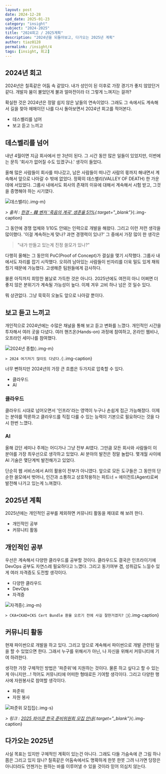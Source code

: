 ```yaml
---
layout: post
date: 2024-12-28
upd_date: 2025-01-23
category: "insight"
subject: "2024-2025"
title: "2024회고 / 2025계획"
description: "2024년을 되돌아보고, 다가오는 2025년 계획"
author: tiaz0128
permalink: /insight/4
tags: [insight, 회고]
---
```


## 2024년 회고

2024년은 칠흑같은 어둠 속 같았다. 내가 성인이 된 이후로 가장 경기가 좋지 않았던거 같다. 개발자 붐이 불었던게 불과 얼마전이라 더 그렇게 느껴지는 걸까?

확실한 것은 2024년은 정말 쉽지 않은 날들의 연속이었다. 그래도 그 속에서도 계속해서 길을 찾아 헤매이던 나를 다시 돌아보면서 2024년 회고를 적어본다.

- 데스벨리를 넘어
- 보고 듣고 느끼고

## 데스벨리를 넘어

내년 4월이면 지금 회사에서 만 3년이 된다. 그 시간 동안 많은 일들이 있었지만, 이번에는 문득 '회사가 없어질 수도 있겠구나.' 생각이 들었다.

올해 많은 사람들이 회사를 떠나갔고, 남은 사람들이 떠나간 사람의 몫까지 해내면서 계속해서 앞으로 나아갈 수 밖에 없었다. 정확히 데스밸리(VALLEY OF DEATH) 한 가운데에 서있었다. 그룹사 내에서도 회사의 존재의 이유에 대해서 계속해서 시험 받고, 그것을 증명해야 하는 시기였다.

![데스밸리](/assets/img/content/insight/004/001.png){:.img-m}

*> 출처 : [한경 - 韓 벤처 '죽음의 계곡' 생존율 51%](https://www.hankyung.com/article/2023062808831){:target="_blank"}*{:.img-caption}

그 동안에 경쟁 업체와 1/10도 안돼는 인력으로 개발을 해왔다. 그리고 이런 저런 생각을 많이했다. '이걸 계속하는게 맞나? 과연 경쟁력이 있나?' 그 중에서 가장 많이 한 생각은

> "내가 만들고 있는게 진정 쓸모가 있나?"

다행히 올해는 그 동안의 PoC(Proof of Concept)가 결실을 맺기 시작했다. 그룹사 내에서도 자리를 잡기 시작했다. 오히려 남아있는 사람들이 빈자리를 더욱 밀도 있게 채워줬기 때문에 가능했다. 고생해준 팀원들에게 감사하다.

물론 아직까지 희망찬 봄날로 가득한 것은 아니다. 2025년에도 여전히 아니 어쩌면 더 좋지 않은 분위기가 계속될 가능성이 높다. 이제 겨우 고비 하나 넘은 것 일수 있다.

뭐 상관없다. 그냥 묵묵히 오늘도 앞으로 나아갈 뿐이다.

## 보고 듣고 느끼고

개인적으로 2024년에는 수많은 채널을 통해 보고 듣고 변화를 느꼈다. 개인적인 시간을 투자해서 여러 곳을 다녔다. 여러 핸즈온(Hands-on) 과정에 참여하고, 온라인 웹비나, 오프라인 세미나를 참여했다.

![2024년 종합](/assets/img/content/insight/004/004.png){:.img-m}

`> 2024 여기저기 많이도 다녔다.`{:.img-caption}

너무 뻔하지만 2024년의 가장 큰 흐름은 두가지로 압축할 수 있다.

- 클라우드
- AI

### 클라우드

클라우드 시대로 넘어오면서 '인프라'라는 영역이 누구나 손쉽게 접근 가능해졌다. 이제는 분야를 막론하고 클라우드를 직접 다룰 수 있는 능력이 기본으로 필요하다는 것을 다시 한번 느꼈다.

### AI

올해 갔던 세미나 주제는 어디가나 그냥 전부 AI였다. 그만큼 모든 회사와 사람들이 이 분야를 가장 최우선으로 생각하고 있었다. AI 분야의 발전은 정말 놀랍다. 몇개월 사이에 AI 기술은 몇단계씩 발전해가고 있었다.

단순히 웹 서비스에서 AI의 활용이 전부가 아니였다. 앞으로 모든 도구들은 그 동안의 단순한 쓸모에서 벗어나, 인간과 소통하고 상호작용하는 파트너 = 에이전트(Agent)로써 발전해 나가고 있는게 느껴졌다.

## 2025년 계획

2025년에는 개인적인 공부를 제외하면 커뮤니티 활동을 제대로 해 보려 한다.

- 개인적인 공부
- 커뮤니티 활동

## 개인적인 공부

우선은 계속해서 다양한 클라우드를 공부할 것이다. 클라우드도 결국은 인프라이기에 DevOps 공부도 자연스레 필요하다고 느꼈다. 그리고 동기여부 겸, 성취감도 느낄수 있게 여러 자격증도 도전할 생각이다.

- 다양한 클라우드
- DevOps
- 자격증

![자격증](/assets/img/content/insight/004/002.png){:.img-m}

`> CKA+CKAD+CKS Cert Bundle 환율 오르기 전에 사길 잘한거겠지? 🤣`{:.img-caption}

## 커뮤니티 활동

현재 파이썬으로 개발을 하고 있다. 그리고 앞으로 계속해서 파이썬으로 개발 관련된 일을 할 수 있었으면 한다. 그래서 누구를 위해서가 아닌, 나 자신을 위해서 커뮤니티에 기여 하려한다.

생각한 가장 구체적인 방법은 '파준위'에 지원하는 것이다. 물론 하고 싶다고 할 수 있는게 아니지만...! 적어도 커뮤니티에 어떠한 형태로든 기여할 생각이다. 그리고 다양한 행사에 자원봉사로 참여할 생각이다.

- 파준위
- 자원 봉사

![파준위 모집집](/assets/img/content/insight/004/003.png){:.img-s}

*> 링크 : [2025 파이콘 한국 준비위원회 모집 안내](https://www.instagram.com/p/DECHFO-T6dm/?utm_source=ig_web_copy_link&igsh=MzRlODBiNWFlZA==){:target="_blank"}*{:.img-caption}

## 다가오는 2025년

사실 목표는 있지만 구체적인 계획이 있는건 아니다. 그래도 다들 가슴속에 큰 그림 하나쯤은 그리고 있지 않나? 칠흑같은 어둠속에서도 명확하게 한붓 한붓 그려 나가면 당장은 아니더라도 언젠가는 원하는 바를 이루어낼 수 있을 것이라 믿어 의심치 않는다.
